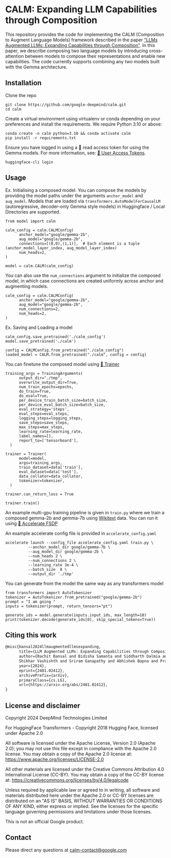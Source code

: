 
# CALM: Expanding LLM Capabilities through Composition

This repository provides the code for implementing the CALM (Composition to Augment Language Models) framework described in the paper ["LLMs Augmented LLMs: Expanding Capabilities through Composition"](https://arxiv.org/abs/2401.02412). In this paper, we describe composing two language models by introducing cross-attention between models to compose their representations and enable new capabilities. The code currently supports combining any two models built with the Gemma architecture.

## Installation

Clone the repo

```
git clone https://github.com/google-deepmind/calm.git
cd calm
```

Create a virtual environment using virtualenv or conda depending on your preferences and install the requirements. We require Python 3.10 or above:

```
conda create -n calm python=3.10 && conda activate calm
pip install -r requirements.txt
```

Ensure you have logged in using a 🤗 read access token for using the Gemma models. For more information, see: [🤗 User Access Tokens](https://huggingface.co/docs/hub/en/security-tokens).

```
huggingface-cli login
```

## Usage

Ex. Initialising a composed model. You can compose the models by providing the model paths under the arguments `anchor_model` and `aug_model`. Models that are loaded via `transformers.AutoModelForCausalLM` (autoregressive, decoder-only Gemma style models) in Huggingface / Local Directories are supported.

```
from model import calm

calm_config = calm.CALMConfig(
      anchor_model="google/gemma-2b",
      aug_model="google/gemma-2b",
      connections=[(0,0),(1,1)],  # Each element is a tuple (anchor_model_layer_index, aug_model_layer_index)
      num_heads=2,
)

model = calm.CALM(calm_config)
```
You can also use the `num_connections` argument to initialize the composed model, in which case connections are created uniformly across anchor and augmenting models.

```
calm_config = calm.CALMConfig(
      anchor_model="google/gemma-2b",
      aug_model="google/gemma-2b",
      num_connections=2,
      num_heads=2,
)
```

Ex. Saving and Loading a model

```
calm_config.save_pretrained('./calm_config')
model.save_pretrained('./calm')

config = CALMConfig.from_pretrained("./calm_config")
loaded_model = CALM.from_pretrained("./calm", config = config)
```

You can finetune the composed model using [🤗 Trainer](https://huggingface.co/docs/transformers/en/main_classes/trainer)

```
training_args = TrainingArguments(
      output_dir="./tmp",
      overwrite_output_dir=True,
      num_train_epochs=epochs,
      do_train=True,
      do_eval=True,
      per_device_train_batch_size=batch_size,
      per_device_eval_batch_size=batch_size,
      eval_strategy='steps',
      eval_steps=eval_steps,
      logging_steps=logging_steps,
      save_steps=save_steps,
      max_steps=max_steps,
      learning_rate=learning_rate,
      label_names=[],
      report_to=['tensorboard'],
  )

trainer = Trainer(
      model=model,
      args=training_args,
      train_dataset=data['train'],
      eval_dataset=data['test'],
      data_collator=data_collator,
      tokenizer=tokenizer,
  )

trainer.can_return_loss = True

trainer.train()
```

An example multi-gpu training pipeline is given in `train.py` where we train a composed gemma-2b and gemma-7b using [Wikitext](https://huggingface.co/datasets/Salesforce/wikitext) data. You can run it using [🤗 Accelerate FSDP](https://huggingface.co/docs/accelerate/en/usage_guides/fsdp)

An example accelerate config file is provided in `accelerate_config.yaml`

```
accelerate launch --config_file accelerate_config.yaml train.py \
          --anchor_model_dir google/gemma-7b \
          --aug_model_dir google/gemma-2b \
          --num_heads 2 \
          --num_connections 2 \
          --learning_rate 3e-4 \
          --batch_size  8 \
          --output_dir './tmp'
```

You can generate from the model the same way as any transformers model

```
from transformers import AutoTokenizer
tokenizer = AutoTokenizer.from_pretrained("google/gemma-2b")
prompt = "I am going "
inputs = tokenizer(prompt, return_tensors="pt")

generate_ids = model.generate(inputs.input_ids, max_length=10)
print(tokenizer.decode(generate_ids[0], skip_special_tokens=True))
```

## Citing this work


```latex
@misc{bansal2024llmaugmentedllmsexpanding,
      title={LLM Augmented LLMs: Expanding Capabilities through Composition},
      author={Rachit Bansal and Bidisha Samanta and Siddharth Dalmia and Nitish Gupta and
      Shikhar Vashishth and Sriram Ganapathy and Abhishek Bapna and Prateek Jain and Partha Talukdar},
      year={2024},
      eprint={2401.02412},
      archivePrefix={arXiv},
      primaryClass={cs.LG},
      url={https://arxiv.org/abs/2401.02412},
}
```

## License and disclaimer

Copyright 2024 DeepMind Technologies Limited

For HuggingFace Transformers - Copyright 2018 Hugging Face, licensed under Apache 2.0

All software is licensed under the Apache License, Version 2.0 (Apache 2.0);
you may not use this file except in compliance with the Apache 2.0 license.
You may obtain a copy of the Apache 2.0 license at:
https://www.apache.org/licenses/LICENSE-2.0

All other materials are licensed under the Creative Commons Attribution 4.0
International License (CC-BY). You may obtain a copy of the CC-BY license at:
https://creativecommons.org/licenses/by/4.0/legalcode

Unless required by applicable law or agreed to in writing, all software and
materials distributed here under the Apache 2.0 or CC-BY licenses are
distributed on an "AS IS" BASIS, WITHOUT WARRANTIES OR CONDITIONS OF ANY KIND,
either express or implied. See the licenses for the specific language governing
permissions and limitations under those licenses.

This is not an official Google product.

## Contact

Please direct any questions at calm-contact@google.com

